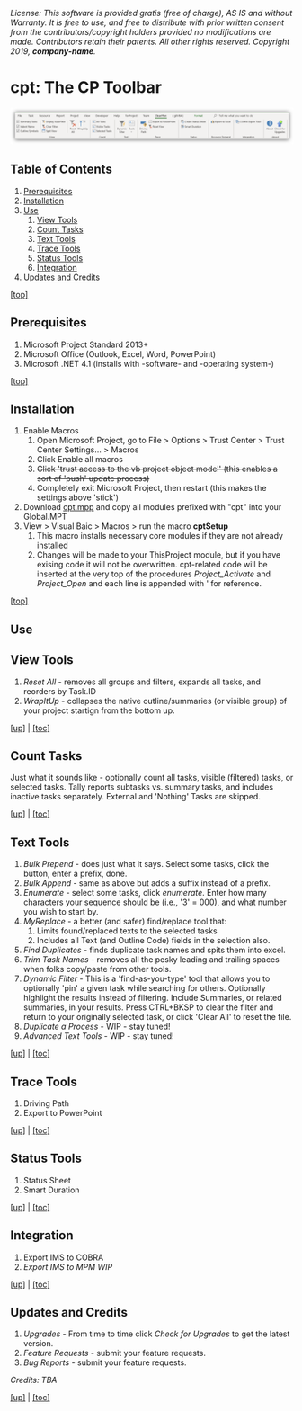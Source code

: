 _License: This software is provided gratis (free of charge), AS IS and without Warranty. It is free to use, and free to distribute with prior written consent from the contributors/copyright holders provided no modifications are made. Contributors retain their patents. All other rights reserved. Copyright 2019, **company-name**._

# cpt: The CP Toolbar

![cpt](/images/cpt.png)

## Table of Contents
1. [Prerequisites](#prerequisites)
1. [Installation](#installation)
1. [Use](#use)
    1. [View Tools](#view-tools)
    1. [Count Tasks](#count-tasks)
    1. [Text Tools](#text-tools)
    1. [Trace Tools](#trace-tools)
    1. [Status Tools](#status-tools)
    1. [Integration](#integration)
1. [Updates and Credits](#updates-and-credits)

[[top]](#table-of-contents)

## Prerequisites
1. Microsoft Project Standard 2013+
1. Microsoft Office (Outlook, Excel, Word, PowerPoint)
1. Microsoft .NET 4.1 (installs with -software- and -operating system-)

[[top]](#table-of-contents)

## Installation
1. Enable Macros
    1. Open Microsoft Project, go to File > Options > Trust Center > Trust Center Settings... > Macros
    1. Click Enable all macros
    1. ~~Click 'trust access to the vb project object model' (this enables a sort of 'push' update process)~~
    1. Completely exit Microsoft Project, then restart (this makes the settings above 'stick')
1. Download [cpt.mpp](cpt.mpp) and copy all modules prefixed with "cpt" into your Global.MPT
1. View > Visual Baic > Macros > run the macro **cptSetup**
    1. This macro installs necessary core modules if they are not already installed
    1. Changes will be made to your ThisProject module, but if you have exising code it will not be overwritten. cpt-related code will be inserted at the very top of the procedures *Project_Activate* and *Project_Open* and each line is appended with '</cpt> for reference.
    
[[top]](#table-of-contents)

## Use
## View Tools
1. _Reset All_ - removes all groups and filters, expands all tasks, and reorders by Task.ID
1. _WrapItUp_ - collapses the native outline/summaries (or visible group) of your project startign from the bottom up.

[[up]](#use) | [[toc]](#table-of-contents)

## Count Tasks
Just what it sounds like - optionally count all tasks, visible (filtered) tasks, or selected tasks. Tally reports subtasks vs. summary tasks, and includes inactive tasks separately. External and 'Nothing' Tasks are skipped.

[[up]](#use) | [[toc]](#table-of-contents)

## Text Tools
1. _Bulk Prepend_ - does just what it says. Select some tasks, click the button, enter a prefix, done.
1. _Bulk Append_ - same as above but adds a suffix instead of a prefix.
1. _Enumerate_ - select some tasks, click _enumerate_. Enter how many characters your sequence should be (i.e., '3' = 000), and what number you wish to start by.
1. _MyReplace_ - a better (and safer) find/replace tool that:
    1. Limits found/replaced texts to the selected tasks
    1. Includes all Text (and Outline Code) fields in the selection also.
1. _Find Duplicates_ - finds duplicate task names and spits them into excel.
1. _Trim Task Names_ - removes all the pesky leading and trailing spaces when folks copy/paste from other tools.
1. _Dynamic Filter_ - This is a 'find-as-you-type' tool that allows you to optionally 'pin' a given task while searching for others. Optionally highlight the results instead of filtering. Include Summaries, or related summaries, in your results. Press CTRL+BKSP to clear the filter and return to your originally selected task, or click 'Clear All' to reset the file.
1. _Duplicate a Process_ - WIP - stay tuned!
1. _Advanced Text Tools_ - WIP - stay tuned!

[[up]](#use) | [[toc]](#table-of-contents)

## Trace Tools
1. Driving Path
1. Export to PowerPoint

[[up]](#use) | [[toc]](#table-of-contents)

## Status Tools
1. Status Sheet
1. Smart Duration

[[up]](#use) | [[toc]](#table-of-contents)

## Integration
1. Export IMS to COBRA
1. _Export IMS to MPM WIP_

[[up]](#use) | [[toc]](#table-of-contents)

## Updates and Credits
1. _Upgrades_ - From time to time click _Check for Upgrades_ to get the latest version.
1. _Feature Requests_ - submit your feature requests.
1. _Bug Reports_ - submit your feature requests.

_Credits: TBA_

[[up]](#use) | [[toc]](#table-of-contents)
